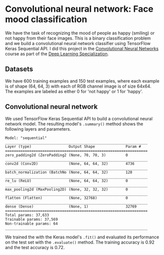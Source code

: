 # Convolutional neural network: Face mood classification
We have the task of recognizing the mood of people as happy (smiling) or not happy from their face images. This is a binary classification problem and we build a convolutional neural network classifier using TensorFlow Keras Sequential API. I did this project in the [Convolutional Neural Networks](https://www.coursera.org/learn/convolutional-neural-networks) course as part of the [Deep Learning Specialization](https://www.coursera.org/specializations/deep-learning).

## Datasets
We have 600 training examples and 150 test examples, where each example is of shape (64, 64, 3) with each of RGB channel image is of size 64x64. The examples are labeled as either 0 for 'not happy' or 1 for 'happy'.

## Convolutional neural network
We used TensorFlow Keras Sequential API to build a convolutional neural network model. The resulting model's `.summary()` method shows the following layers and parameters.
```
Model: "sequential"
_________________________________________________________________
Layer (type)                 Output Shape              Param #   
=================================================================
zero_padding2d (ZeroPadding2 (None, 70, 70, 3)         0         
_________________________________________________________________
conv2d (Conv2D)              (None, 64, 64, 32)        4736      
_________________________________________________________________
batch_normalization (BatchNo (None, 64, 64, 32)        128       
_________________________________________________________________
re_lu (ReLU)                 (None, 64, 64, 32)        0         
_________________________________________________________________
max_pooling2d (MaxPooling2D) (None, 32, 32, 32)        0         
_________________________________________________________________
flatten (Flatten)            (None, 32768)             0         
_________________________________________________________________
dense (Dense)                (None, 1)                 32769     
=================================================================
Total params: 37,633
Trainable params: 37,569
Non-trainable params: 64
_________________________________________________________________
```
We trained the with the Keras model's `.fit()` and evaluated its performance on the test set with the `.evaluate()` method. The training accuracy is 0.92 and the test accuracy is 0.72.
